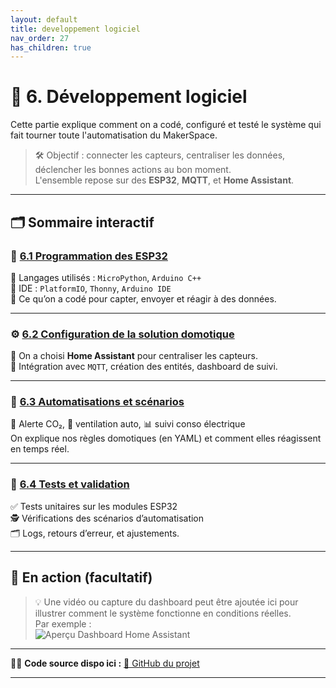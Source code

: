 ```yaml
---
layout: default
title: developpement logiciel
nav_order: 27
has_children: true
---
```

# 🧠 6. Développement logiciel

Cette partie explique comment on a codé, configuré et testé le système qui fait tourner toute l'automatisation du MakerSpace.

> 🛠️ Objectif : connecter les capteurs, centraliser les données, déclencher les bonnes actions au bon moment.  
> L'ensemble repose sur des **ESP32**, **MQTT**, et **Home Assistant**.

---

## 🗂️ Sommaire interactif

### 🔌 [6.1 Programmation des ESP32](6_1_programmation_esp32.md)
📎 Langages utilisés : `MicroPython`, `Arduino C++`  
🧰 IDE : `PlatformIO`, `Thonny`, `Arduino IDE`  
🧠 Ce qu’on a codé pour capter, envoyer et réagir à des données.

---

### ⚙️ [6.2 Configuration de la solution domotique](6_2_configuration_domotique.md)
🧠 On a choisi **Home Assistant** pour centraliser les capteurs.  
📡 Intégration avec `MQTT`, création des entités, dashboard de suivi.

---

### 🤖 [6.3 Automatisations et scénarios](6_3_automatisations_scenarios.md)
🚨 Alerte CO₂, 🔁 ventilation auto, 📊 suivi conso électrique  
On explique nos règles domotiques (en YAML) et comment elles réagissent en temps réel.

---

### 🧪 [6.4 Tests et validation](6_4_tests_validation.md)
✅ Tests unitaires sur les modules ESP32  
🕵️ Vérifications des scénarios d’automatisation  
🗂️ Logs, retours d’erreur, et ajustements.

---

## 🎥 En action (facultatif)

> 💡 Une vidéo ou capture du dashboard peut être ajoutée ici pour illustrer comment le système fonctionne en conditions réelles.  
> Par exemple :  
> ![Aperçu Dashboard Home Assistant](../assets/dashboard_preview.png)

---

🧑‍💻 **Code source dispo ici :** [🔗 GitHub du projet](https://github.com/tonrepo)

---



